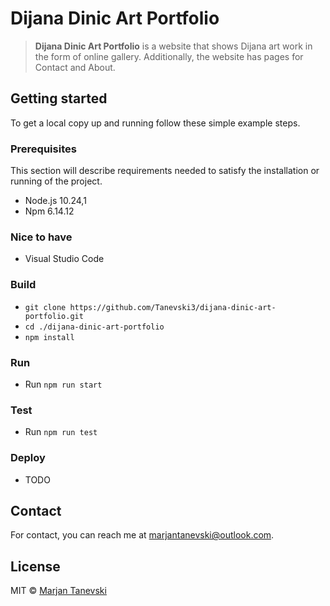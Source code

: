# Dijana Dinic Art Portfolio
> **Dijana Dinic Art Portfolio** is a website that shows Dijana art work in the form of online gallery. Additionally, the website has pages for Contact and About.

## Getting started 
To get a local copy up and running follow these simple example steps.

### Prerequisites
This section will describe requirements needed to satisfy the installation or running of the project.

 - Node.js 10.24,1
 - Npm 6.14.12
 
### Nice to have
 - Visual Studio Code

### Build
 - `git clone https://github.com/Tanevski3/dijana-dinic-art-portfolio.git`
 - `cd ./dijana-dinic-art-portfolio`
 - `npm install`
 
### Run
 - Run `npm run start`
 
### Test
 - Run `npm run test`
 
### Deploy
 - TODO
 
## Contact

For contact, you can reach me at [marjantanevski@outlook.com](marjantanevski@outlook.com).

## License

MIT © [Marjan Tanevski](marjantanevski@outlook.com)
